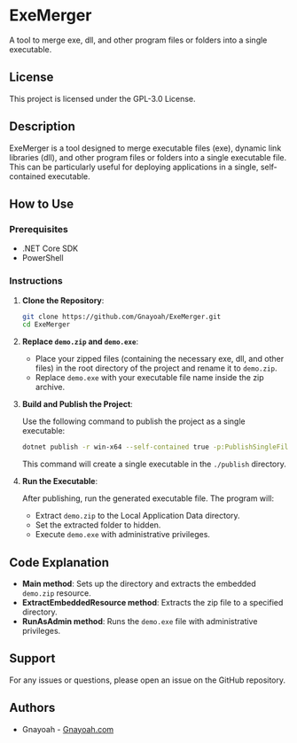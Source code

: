 # ExeMerger

A tool to merge exe, dll, and other program files or folders into a single executable.

## License

This project is licensed under the GPL-3.0 License.

## Description

ExeMerger is a tool designed to merge executable files (exe), dynamic link libraries (dll), and other program files or folders into a single executable file. This can be particularly useful for deploying applications in a single, self-contained executable.

## How to Use

### Prerequisites

- .NET Core SDK
- PowerShell

### Instructions

1. **Clone the Repository**:

    ```bash
    git clone https://github.com/Gnayoah/ExeMerger.git
    cd ExeMerger
    ```

2. **Replace `demo.zip` and `demo.exe`**:

    - Place your zipped files (containing the necessary exe, dll, and other files) in the root directory of the project and rename it to `demo.zip`.
    - Replace `demo.exe` with your executable file name inside the zip archive.

3. **Build and Publish the Project**:

    Use the following command to publish the project as a single executable:

    ```bash
    dotnet publish -r win-x64 --self-contained true -p:PublishSingleFile=true -p:IncludeNativeLibrariesForSelfExtract=true -p:PublishTrimmed=true -o ./publish
    ```

    This command will create a single executable in the `./publish` directory.

4. **Run the Executable**:

    After publishing, run the generated executable file. The program will:
    - Extract `demo.zip` to the Local Application Data directory.
    - Set the extracted folder to hidden.
    - Execute `demo.exe` with administrative privileges.


## Code Explanation

- **Main method**: Sets up the directory and extracts the embedded `demo.zip` resource.
- **ExtractEmbeddedResource method**: Extracts the zip file to a specified directory.
- **RunAsAdmin method**: Runs the `demo.exe` file with administrative privileges.

## Support

For any issues or questions, please open an issue on the GitHub repository.

## Authors

- Gnayoah - [Gnayoah.com](https://gnayoah.com)
